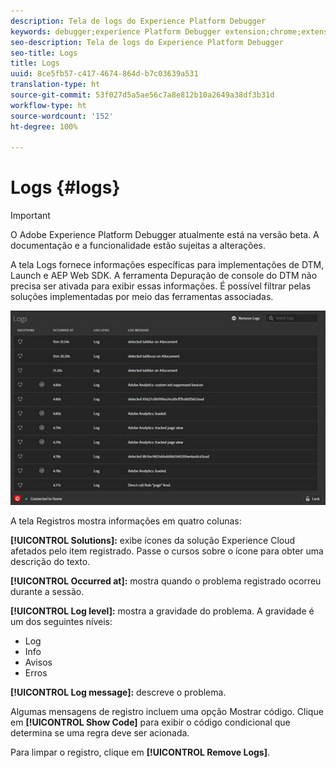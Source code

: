 ```yaml
---
description: Tela de logs do Experience Platform Debugger
keywords: debugger;experience Platform Debugger extension;chrome;extension;logs
seo-description: Tela de logs do Experience Platform Debugger
seo-title: Logs
title: Logs
uuid: 8ce5fb57-c417-4674-864d-b7c03639a531
translation-type: ht
source-git-commit: 53f027d5a5ae56c7a8e812b10a2649a38df3b31d
workflow-type: ht
source-wordcount: '152'
ht-degree: 100%

---
```



# Logs {#logs}

>[!IMPORTANT]
>
>O Adobe Experience Platform Debugger atualmente está na versão beta. A documentação e a funcionalidade estão sujeitas a alterações.

A tela Logs fornece informações específicas para implementações de DTM, Launch e AEP Web SDK. A ferramenta Depuração de console do DTM não precisa ser ativada para exibir essas informações. É possível filtrar pelas soluções implementadas por meio das ferramentas associadas.

![](assets/logs.jpg)

A tela Registros mostra informações em quatro colunas:

**[!UICONTROL Solutions]:** exibe ícones da solução Experience Cloud afetados pelo item registrado. Passe o cursos sobre o ícone para obter uma descrição do texto.

**[!UICONTROL Occurred at]:** mostra quando o problema registrado ocorreu durante a sessão.

**[!UICONTROL Log level]:** mostra a gravidade do problema. A gravidade é um dos seguintes níveis:

* Log
* Info
* Avisos
* Erros

**[!UICONTROL Log message]:** descreve o problema.

Algumas mensagens de registro incluem uma opção Mostrar código. Clique em **[!UICONTROL Show Code]** para exibir o código condicional que determina se uma regra deve ser acionada.

Para limpar o registro, clique em **[!UICONTROL Remove Logs]**.

